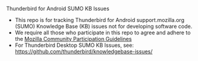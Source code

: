 Thunderbird for Android SUMO KB Issues
* This repo is for tracking Thunderbird for Android support.mozilla.org (SUMO) Knowledge Base (KB) issues not for developing software code.
* We require all those who participate in this repo to agree and adhere to the [Mozilla Community Participation Guidelines](https://www.mozilla.org/about/governance/policies/participation/)
* For Thunderbird Desktop SUMO KB Issues, see: https://github.com/thunderbird/knowledgebase-issues/
